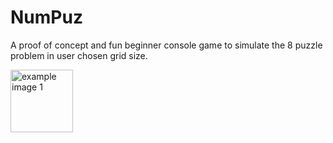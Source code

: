 # NumPuz
A proof of concept and fun beginner console game to simulate the 8 puzzle problem in user chosen grid size.

<img src="https://www.google.com/url?sa=i&url=https%3A%2F%2Fmedium.com%2Flifeandtech%2Fbfs-search-for-8-puzzle-problem-8d3ea63f1974&psig=AOvVaw3FlvQfJNzCimTwdHuVOopT&ust=1640534104294000&source=images&cd=vfe&ved=0CAsQjRxqFwoTCIDVpPen__QCFQAAAAAdAAAAABAD" alt="example image 1" width="100" height="100" />
